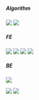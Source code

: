 ##### Algorithm
<img src="https://img.shields.io/badge/c++-00599C?style=for-the-badge&logo=cplusplus&logoColor=white"> <img src="https://img.shields.io/badge/python-3776AB?style=for-the-badge&logo=python&logoColor=white">

##### FE
<img src="https://img.shields.io/badge/html5-E34F26?style=for-the-badge&logo=html5&logoColor=white"> <img src="https://img.shields.io/badge/CSS3-1572B6?style=for-the-badge&logo=CSS3&logoColor=white"> <img src="https://img.shields.io/badge/javascript-F7DF1E?style=for-the-badge&logo=javascript&logoColor=white"> <img src="https://img.shields.io/badge/vue.js-4FC08D?style=for-the-badge&logo=vue.js&logoColor=white">

##### BE
<img src="https://img.shields.io/badge/django-092E20?style=for-the-badge&logo=django&logoColor=white">

<img src="https://img.shields.io/badge/typescript-000000?style=for-the-badge&logo=typescript&logoColor=white"> <img src="https://img.shields.io/badge/react-000000?style=for-the-badge&logo=react&logoColor=white">
